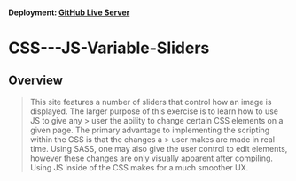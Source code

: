 #### Deployment: [GitHub Live Server](https://benbeast1210.github.io/CSS---JS-Variable-Sliders/)

# CSS---JS-Variable-Sliders

## Overview
> This site features a number of sliders that control how an image is displayed. The larger purpose of this exercise is to learn how to use JS to give any > user the ability to change certain CSS elements on a given page. The primary advantage to implementing the scripting within the CSS is that the changes a > user makes are made in real time. Using SASS, one may also give the user control to edit elements, however these changes are only visually apparent after
> compiling. Using JS inside of the CSS makes for a much smoother UX.
